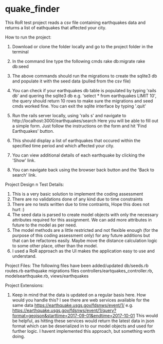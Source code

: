 # quake_finder
This RoR test project reads a csv file containing earthquakes data and returns a list of eathquakes that affected your city.

How to run the project:
1. Download or clone the folder locally and go to the project folder in the terminal
2. In the command line type the following cmds
rake db:migrate
rake db:seed

3. The above commands should run the migrations to create the sqlite3 db and populate it with the seed data (pulled from the csv file)
4. You can check if your earthquakes db table is populated by typing 'rails db' and quering the sqlite3 db e.g.
'select * from earthquakes LIMIT 10', the query should return 10 rows to make sure the migrations and seed cmds worked fine.
You can exit the sqlite interface by typing '.quit'

5. Run the rails server locally, using 'rails s' and navigate to http://localhost:3000/earthquakes/search
Here you will be able to fill out a simple form. Just follow the instructions on the form and hit 'Find Earthquakes' button.

6. This should display a list of earthquakes that occured within the specified time period and which affected your city.
7. You can view additional details of each earthquake by clicking the 'Show' link.
8. You can navigate back using the browser back button and the 'Back to search' link.

Project Design n Test Details:
1. This is a very basic solution to implement the coding assessment
2. There are no validations done of any kind due to time constraints
3. There are no tests written due to time contraints, Hope this does not hurt :)
4. The seed data is parsed to create model objects with only the necessary attributes required for this assignment. We can add more attributes in future to the model as per need.
5. The model methods are a little restricted and not flexible enough (for the purpose of this coding assessment only) for any future additions but that can be refactores easily. Maybe move the distance calculation logic to some other place, other than the model.
6. I used a RoR approach as the UI makes the application easy to use and understand.

Project Files:
The following files have been added/updated
db/seeds.rb
routes.rb
earthquake migrations files
controllers/eartquakes_controller.rb, modelsearthquake.rb, views/earthquakes

Project Extensions:
1. Keep in mind that the data is updated on a regular basis here. How would you handle this?
I see there are web services available for the same data https://earthquake.usgs.gov/fdsnws/event/1/
e.g. https://earthquake.usgs.gov/fdsnws/event/1/query?format=geojson&starttime=2017-09-01&endtime=2017-10-01
This would be helpful, as hitting these services would return the latest data in json format which can be deserialized in to our model objects and used for further logic. I havent implemented this approach, but something worth doing.

